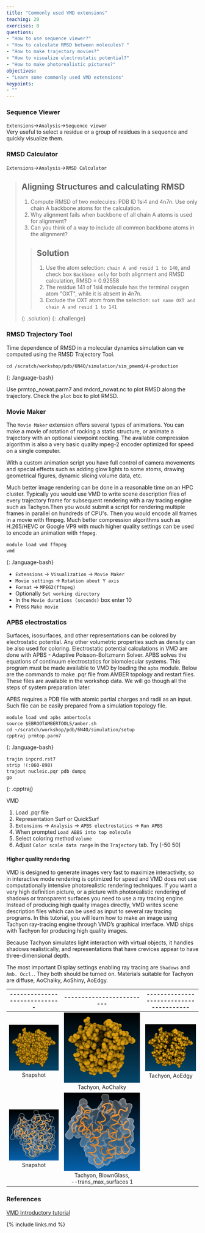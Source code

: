 ```yaml
---
title: "Commonly used VMD extensions"
teaching: 20
exercises: 0
questions:
- "How to use sequence viewer?"
- "How to calculate RMSD between molecules? "
- "How to make trajectory movies?"
- "How to visualize electrostatic potential?"
- "How to make photorealistic pictures?"
objectives:
- "Learn some commonly used VMD extensions"
keypoints:
- ""
---
```


### Sequence Viewer   
`Extensions`->`Analysis`->`Sequence viewer`   
Very useful to select a residue or a group of residues in a sequence and quickly visualize them.

### RMSD Calculator    
`Extensions`->`Analysis`->`RMSD Calculator`   

>## Aligning Structures and calculating RMSD 
>1. Compute RMSD of two molecules: PDB ID 1si4 and 4n7n. Use only chain A backbone atoms for the calculation. 
>2. Why alignment fails when backbone of all chain A atoms is used for alignment? 
>3. Can you think of a way to include all common backbone atoms in the alignment? 
>
>>## Solution
>> 1. Use the atom selection: `chain A and resid 1 to 140`, and check box `Backbone only` for both alignment and RMSD calculation, RMSD = 0.92558
>> 2. The residue 141 of 1si4 molecule has the terminal oxygen atom "OXT", while it is absent in 4n7n.
>> 3. Exclude the OXT atom from the selection: `not name OXT and chain A and resid 1 to 141` 
>>
>{: .solution}
{: .challenge}

### RMSD Trajectory Tool
Time dependence of RMSD in a molecular dynamics simulation can ve computed using the RMSD Trajectory Tool.

~~~
cd /scratch/workshop/pdb/6N4O/simulation/sim_pmemd/4-production
~~~
{: .language-bash}

Use prmtop_nowat.parm7 and mdcrd_nowat.nc to plot RMSD along the trajectory. Check the `plot` box to plot RMSD.

### Movie Maker

The `Movie Maker` extension offers several types of animations. You can make a movie of rotation of rocking a static structure, or animate a trajectory with an optional viewpoint rocking. The available compression algorithm is also a very basic quality mpeg-2 encoder optimized for speed on a single computer.  

With a custom animation script you have full control of camera movements and special effects such as adding glow lights to some atoms, drawing geometrical figures, dynamic slicing volume data, etc. 

Much better image rendering can be done in a reasonable time on an HPC cluster. Typically you would use VMD to write scene description files of every trajectory frame for subsequent rendering with a ray tracing engine such as Tachyon.Then you would submit a script for rendering multiple frames in parallel on hundreds of CPU's. Then you would encode all frames in a movie with ffmpeg. Much better compression algorithms such as H.265/HEVC or Google VP9 with much higher quality settings can be used to encode an animation with `ffmpeg`.

~~~
module load vmd ffmpeg
vmd
~~~
{: .language-bash}

- `Extensions` -> `Visualization` -> `Movie Maker`
- `Movie settings` -> `Rotation about Y axis`
- `Format` -> `MPEG2(ffmpeg)`
- Optionally `Set working directory` 
- In the `Movie durations (seconds)` box enter 10
- Press `Make movie`


### APBS electrostatics
Surfaces, isosurfaces, and other representations can be colored by electrostatic potential. Any other volumetric properties such as density can be also used for coloring. Electrostatic potential calculations in VMD are done with APBS - Adaptive Poisson-Boltzmann Solver. APBS solves the equations of continuum electrostatics for biomolecular systems. This program must be made available to VMD by loading the `apbs` module. Below are the commands to make .pqr file from AMBER topology and restart files. These files are available in the workshop data. We will go though all the steps of system preparation later. 

APBS requires a PDB file with atomic partial charges and radii as an input. Such file can be easily prepared from a simulation topology file. 

~~~
module load vmd apbs ambertools
source $EBROOTAMBERTOOLS/amber.sh
cd ~/scratch/workshop/pdb/6N4O/simulation/setup
cpptraj prmtop.parm7
~~~
{: .language-bash}

~~~
trajin inpcrd.rst7
strip !(:860-898)
trajout nucleic.pqr pdb dumpq
go
~~~
{: .cpptraj}

VMD
1. Load .pqr file
2. Representation Surf or QuickSurf 
3. `Extensions` -> `Analysis` -> `APBS electrostatics` ->  `Run APBS`
4. When prompted `Load ABBS into top molecule`
5. Select coloring method `Volume`
6. Adjust `Color scale data range` in the `Trajectory` tab. Try [-50 50]

#### Higher quality rendering
VMD is designed to generate images very fast to maximize interactivity, so in interactive mode rendering is optimized for speed and VMD does not use computationally intensive  photorealistic rendering techniques. If you want a very high definition picture, or a picture with photorealistic rendering of shadows or transparent surfaces you need to use a ray tracing engine. Instead of producing high quality images directly, VMD writes scene description files which can be used as input to several ray tracing programs. In this tutorial, you will learn how to make an image using Tachyon ray-tracing engine through VMD’s graphical interface. VMD ships with Tachyon for producing high quality images.

Because Tachyon simulates light interaction with virtual objects, it handles shadows realistically, and representations that have crevices appear to have three-dimensional depth.

The most important Display settings enabling ray tracing are `Shadows` and `Amb. Occl.`. They both should be turned on. Materials suitable for Tachyon are diffuse, AoChalky, AoShiny, AoEdgy. 

|-----------------------------|-------------------------|---------------------------------------|
|:---------------------------:|:-----------------------:|:-------------------------------------:|
| ![](../fig/snapshot.png) Snapshot        | ![](../fig/ambient_occl.png) Tachyon, AoChalky | ![](../fig/ambient_occl_edgy.png) Tachyon, AoEdgy  |
| ![](../fig/trans_snapshot.png) Snapshot  | ![](../fig/trans_max_1.png) Tachyon, BlownGlass, <br>\-\-trans_max_surfaces 1| |


### References
[VMD Introductory tutorial](https://doi.org/10.1002/0471250953.bi0507s24)

{% include links.md %}
